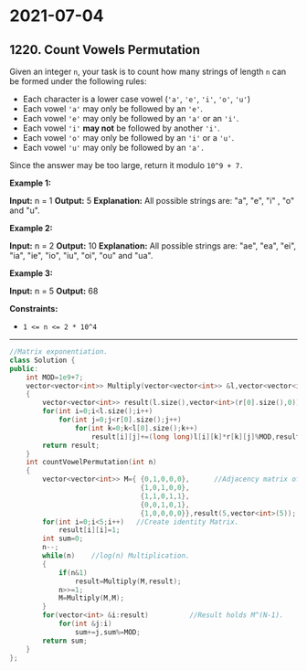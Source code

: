 # 2021-07-04

## 1220. Count Vowels Permutation

Given an integer `n`, your task is to count how many strings of length `n` can be formed under the following rules:

- Each character is a lower case vowel (`'a'`, `'e'`, `'i'`, `'o'`, `'u'`)
- Each vowel `'a'` may only be followed by an `'e'`.
- Each vowel `'e'` may only be followed by an `'a'` or an `'i'`.
- Each vowel `'i'` **may not** be followed by another `'i'`.
- Each vowel `'o'` may only be followed by an `'i'` or a `'u'`.
- Each vowel `'u'` may only be followed by an `'a'.`

Since the answer may be too large, return it modulo `10^9 + 7.`

**Example 1:**

**Input:** n = 1
**Output:** 5
**Explanation:** All possible strings are: "a", "e", "i" , "o" and "u".

**Example 2:**

**Input:** n = 2
**Output:** 10
**Explanation:** All possible strings are: "ae", "ea", "ei", "ia", "ie", "io", "iu", "oi", "ou" and "ua".

**Example 3:**

**Input:** n = 5
**Output:** 68

**Constraints:**

- `1 <= n <= 2 * 10^4`

---

```c++
//Matrix exponentiation.
class Solution {
public:
    int MOD=1e9+7;
    vector<vector<int>> Multiply(vector<vector<int>> &l,vector<vector<int>> &r) //Multiply two matrices applying MOD.
    {
        vector<vector<int>> result(l.size(),vector<int>(r[0].size(),0));
        for(int i=0;i<l.size();i++)
            for(int j=0;j<r[0].size();j++)
                for(int k=0;k<l[0].size();k++)
                    result[i][j]+=(long long)l[i][k]*r[k][j]%MOD,result[i][j]%=MOD;
        return result;
    }
    int countVowelPermutation(int n)
    {
        vector<vector<int>> M={ {0,1,0,0,0},      //Adjacency matrix of graph of the problem.
                                {1,0,1,0,0},
                                {1,1,0,1,1},
                                {0,0,1,0,1},
                                {1,0,0,0,0}},result(5,vector<int>(5));
        for(int i=0;i<5;i++)   //Create identity Matrix.
            result[i][i]=1;
        int sum=0;
        n--;
        while(n)    //log(n) Multiplication.
        {
            if(n&1)
                result=Multiply(M,result);
            n>>=1;
            M=Multiply(M,M);
        }
        for(vector<int> &i:result)          //Result holds M^(N-1).
            for(int &j:i)
                sum+=j,sum%=MOD;
        return sum;
    }
};
```
